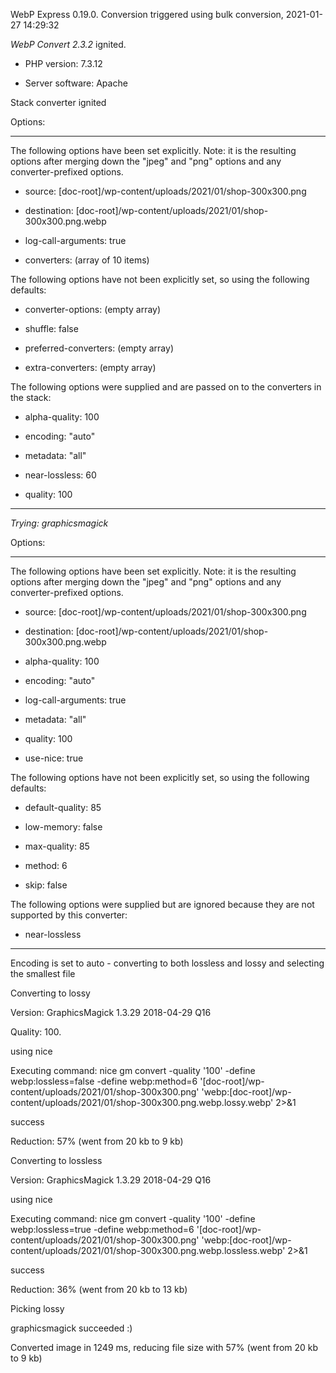 WebP Express 0.19.0. Conversion triggered using bulk conversion, 2021-01-27 14:29:32

*WebP Convert 2.3.2*  ignited.
- PHP version: 7.3.12
- Server software: Apache

Stack converter ignited

Options:
------------
The following options have been set explicitly. Note: it is the resulting options after merging down the "jpeg" and "png" options and any converter-prefixed options.
- source: [doc-root]/wp-content/uploads/2021/01/shop-300x300.png
- destination: [doc-root]/wp-content/uploads/2021/01/shop-300x300.png.webp
- log-call-arguments: true
- converters: (array of 10 items)

The following options have not been explicitly set, so using the following defaults:
- converter-options: (empty array)
- shuffle: false
- preferred-converters: (empty array)
- extra-converters: (empty array)

The following options were supplied and are passed on to the converters in the stack:
- alpha-quality: 100
- encoding: "auto"
- metadata: "all"
- near-lossless: 60
- quality: 100
------------


*Trying: graphicsmagick* 

Options:
------------
The following options have been set explicitly. Note: it is the resulting options after merging down the "jpeg" and "png" options and any converter-prefixed options.
- source: [doc-root]/wp-content/uploads/2021/01/shop-300x300.png
- destination: [doc-root]/wp-content/uploads/2021/01/shop-300x300.png.webp
- alpha-quality: 100
- encoding: "auto"
- log-call-arguments: true
- metadata: "all"
- quality: 100
- use-nice: true

The following options have not been explicitly set, so using the following defaults:
- default-quality: 85
- low-memory: false
- max-quality: 85
- method: 6
- skip: false

The following options were supplied but are ignored because they are not supported by this converter:
- near-lossless
------------

Encoding is set to auto - converting to both lossless and lossy and selecting the smallest file

Converting to lossy
Version: GraphicsMagick 1.3.29 2018-04-29 Q16 
Quality: 100. 
using nice
Executing command: nice gm convert -quality '100' -define webp:lossless=false -define webp:method=6 '[doc-root]/wp-content/uploads/2021/01/shop-300x300.png' 'webp:[doc-root]/wp-content/uploads/2021/01/shop-300x300.png.webp.lossy.webp' 2>&1
success
Reduction: 57% (went from 20 kb to 9 kb)

Converting to lossless
Version: GraphicsMagick 1.3.29 2018-04-29 Q16 
using nice
Executing command: nice gm convert -quality '100' -define webp:lossless=true -define webp:method=6 '[doc-root]/wp-content/uploads/2021/01/shop-300x300.png' 'webp:[doc-root]/wp-content/uploads/2021/01/shop-300x300.png.webp.lossless.webp' 2>&1
success
Reduction: 36% (went from 20 kb to 13 kb)

Picking lossy
graphicsmagick succeeded :)

Converted image in 1249 ms, reducing file size with 57% (went from 20 kb to 9 kb)
